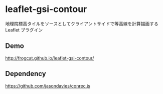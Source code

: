 # leaflet-gsi-contour
地理院標高タイルをソースとしてクライアントサイドで等高線を計算描画する Leaflet プラグイン

## Demo

http://frogcat.github.io/leaflet-gsi-contour/

## Dependency

https://github.com/jasondavies/conrec.js



